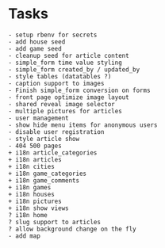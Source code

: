 
Tasks
=======

    - setup rbenv for secrets
    - add house seed
    - add game seed
    - cleanup seed for article content
    - simple_form time value styling
    - simple_form created_by / updated_by
    - style tables (datatables ?)
    - caption support to images
    - Finish simple_form conversion on forms
    - front page optimize image layout
    - shared reveal image selector
    - multiple pictures for articles
    - user management
    - show hide menu items for anonymous users
    - disable user registration
    - style article show
    - 404 500 pages
    + i18n article_categories
    + i18n articles
    + i18n cities
    + i18n game_categories
    + i18n game_comments
    + i18n games
    + i18n houses
    + i18n pictures
    + i18n show views
    ? i18n home
    ? slug support to articles
    ? allow background change on the fly
    - add map


